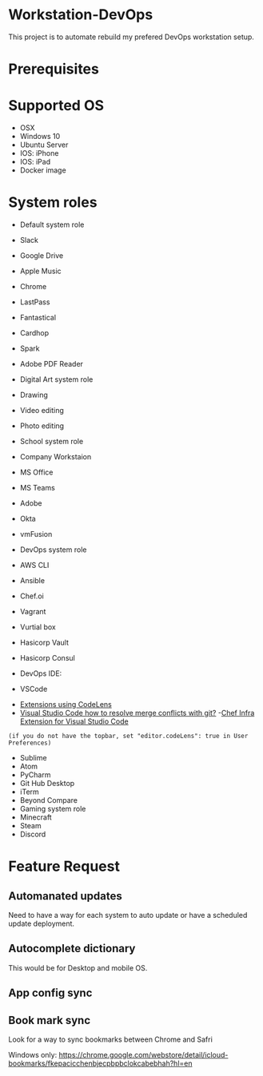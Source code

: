 # Workstation-DevOps
This project is to automate rebuild my prefered DevOps workstation setup. 

# Prerequisites

# Supported OS

* OSX
* Windows 10
* Ubuntu Server
* IOS: iPhone
* IOS: iPad
* Docker image

# System roles

* Default system role
 * Slack
 * Google Drive
 * Apple Music
 * Chrome
 * LastPass
 * Fantastical
 * Cardhop
 * Spark
 * Adobe PDF Reader
* Digital Art system role
 * Drawing
 * Video editing
 * Photo editing
* School system role
* Company Workstaion
 * MS Office
 * MS Teams
 * Adobe
  * Okta
  * vmFusion

* DevOps system role
 * AWS CLI
 * Ansible
 * Chef.oi
 * Vagrant
 * Vurtial box
 * Hasicorp Vault
 * Hasicorp Consul
 * DevOps IDE:
  * VSCode
  - [Extensions using CodeLens](https://code.visualstudio.com/blogs/2017/02/12/code-lens-roundup)
  - [Visual Studio Code how to resolve merge conflicts with git?](https://stackoverflow.com/questions/38216541/visual-studio-code-how-to-resolve-merge-conflicts-with-git)
  -[Chef Infra Extension for Visual Studio Code](https://github.com/chef/vscode-chef)

  ```
  (if you do not have the topbar, set "editor.codeLens": true in User Preferences)
  ```
  * Sublime
  * Atom
  * PyCharm
 * Git Hub Desktop
 * iTerm
 * Beyond Compare
* Gaming system role
 * Minecraft
 * Steam
 * Discord

# Feature Request

## Automanated updates
Need to have a way for each system to auto update or have a scheduled update deployment.

## Autocomplete dictionary
This would be for Desktop and mobile OS.

## App config sync

## Book mark sync
Look for a way to sync bookmarks between Chrome and Safri

Windows only:
https://chrome.google.com/webstore/detail/icloud-bookmarks/fkepacicchenbjecpbpbclokcabebhah?hl=en
